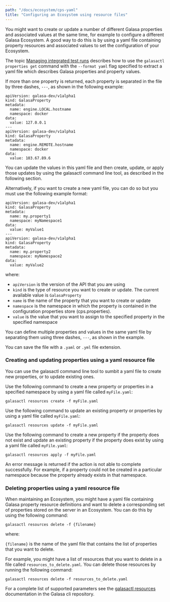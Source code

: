 ```yaml
---
path: "/docs/ecosystem/cps-yaml"
title: "Configuring an Ecosystem using resource files"
---
```


You might want to create or update a number of different Galasa properties and associated values at the same time, for example to configure a different Galasa Ecosystem. A good way to do this is by using a yaml file containing property resources and associated values to set the configuration of your Ecosystem. 

The topic [Managing integrated test runs](../ecosystem/ecosystem-manage-cps) describes how to use the `galasactl properties get` command with the `--format yaml` flag specified to extract a yaml file which describes Galasa properties and property values. 

If more than one property is returned, each property is separated in the file by three dashes, `---`, as shown in the following example: 

```
apiVersion: galasa-dev/v1alpha1
kind: GalasaProperty
metadata:
  name: engine.LOCAL.hostname
  namespace: docker
data:
  value: 127.0.0.1
---
apiVersion: galasa-dev/v1alpha1
kind: GalasaProperty
metadata:
  name: engine.REMOTE.hostname
  namespace: docker
data:
  value: 103.67.89.6
```

You can update the values in this yaml file and then create, update, or apply those updates by using the galasactl command line tool, as described in the following section. 


Alternatively, if you want to create a new yaml file, you can do so but you must use the following example format:


```
apiVersion: galasa-dev/v1alpha1
kind: GalasaProperty
metadata:
  name: my.property1
  namespace: myNamespace1
data:
  value: myValue1
---
apiVersion: galasa-dev/v1alpha1
kind: GalasaProperty
metadata:
  name: my.property2
  namespace: myNamespace2
data:
  value: myValue2
```

where:
- `apiVersion` is the version of the API that you are using
- `kind` is the type of resource you want to create or update. The current available value is `GalasaProperty`
- `name` is the name of the property that you want to create or update
- `namespace` is the namespace in which the property is contained in the configuration properties store (cps.properties). 
- `value` is the value that you want to assign to the specified property in the specified namespace


You can define multiple properties and values in the same yaml file by separating them using three dashes, `---`, as shown in the example.

You can save the file with a `.yaml` or `.yml` file extension.



### Creating and updating properties using a yaml resource file

You can use the galasactl command line tool to sumbit a yaml file to create new properties, or to update existing ones.

Use the following command to create a new property or properties in a specified namespace by using a yaml file called `myFile.yaml`:

```
galasactl resources create -f myFile.yaml
```

Use the following command to update an existing property or properties by using a yaml file called `myFile.yaml`:

```
galasactl resources update -f myFile.yaml
```

Use the following command to create a new property if the property does not exist and update an existing property if the property does exist by using a yaml file called `myFile.yaml`:

```
galasactl resources apply -f myFile.yaml
```

An error message is returned if the action is not able to complete successfully. For example, if a property could not be created in a particular namespace because the property already exists in that namespace.
 

### Deleting properties using a yaml resource file

When maintaining an Ecosystem, you might have a yaml file containing Galasa property resource definitions and want to delete a corresponding set of properties stored on the server in an Ecosystem. You can do this by using the following command: 

```
galasactl resources delete -f {filename}
```

where:

`{filename}` is the name of the yaml file that contains the list of properties that you want to delete.

For example, you might have a list of resources that you want to delete in a file called `resources_to_delete.yaml`. You can delete those resources by running the following command:

```
galasactl resources delete -f resources_to_delete.yaml
```


For a complete list of supported parameters see the <a href="https://github.com/galasa-dev/cli/blob/main/docs/generated/galasactl_resources.md" target="_blank"> galasactl resources</a> documentation in the Galasa cli repository.



